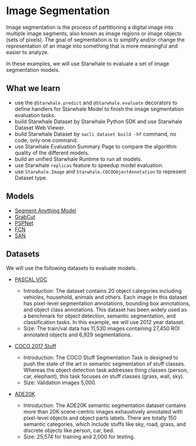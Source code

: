 Image Segmentation
======

Image segmentation is the process of partitioning a digital image into multiple image segments, also known as image regions or image objects (sets of pixels). The goal of segmentation is to simplify and/or change the representation of an image into something that is more meaningful and easier to analyze.

In these examples, we will use Starwhale to evaluate a set of image segmentation models.

What we learn
------

- use the `@Starwhale.predict` and `@Starwhale.evaluate` decorators to define handlers for Starwhale Model to finish the image segmentation evaluation tasks.
- build Starwhale Dataset by Starwhale Python SDK and use Starwhale Dataset Web Viewer.
- build Starwhale Dataset by `swcli dataset build -hf` command, no code, only one command.
- use Starwhale Evaluation Summary Page to compare the algorithm quality of the different models.
- build an unified Starwhale Runtime to run all models.
- use Starwhale `replicas` feature to speedup model evaluation.
- use `Starwhale.Image` and `Starwhale.COCOObjectAnnotation` to represent Dataset type.

Models
------

- [Segment Anything Model](https://segment-anything.com/)
- [GrabCut](https://docs.opencv.org/3.4/d8/d83/tutorial_py_grabcut.html)
- [PSPNet](https://github.com/qubvel/segmentation_models)
- [FCN](https://pytorch.org/vision/main/models/fcn.html)
- [SAN](https://github.com/MendelXu/SAN)

Datasets
------

We will use the following datasets to evaluate models.

- [PASCAL VOC](http://host.robots.ox.ac.uk/pascal/VOC/)

  - Introduction: The dataset contains 20 object categories including vehicles, household, animals and others. Each image in this dataset has pixel-level segmentation annotations, bounding box annotations, and object class annotations. This dataset has been widely used as a benchmark for object detection, semantic segmentation, and classification tasks. In this example, we will use 2012 year dataset.
  - Size: The train/val data has 11,530 images containing 27,450 ROI annotated objects and 6,929 segmentations.

- [COCO 2017 Stuff](https://cocodataset.org/#stuff-2017)

  - Introduction: The COCO Stuff Segmentation Task is designed to push the state of the art in semantic segmentation of stuff classes. Whereas the object detection task addresses thing classes (person, car, elephant), this task focuses on stuff classes (grass, wall, sky).
  - Size: Validation images 5,000.

- [ADE20K](https://groups.csail.mit.edu/vision/datasets/ADE20K/)

  - Introduction: The ADE20K semantic segmentation dataset contains more than 20K scene-centric images exhaustively annotated with pixel-level objects and object parts labels. There are totally 150 semantic categories, which include stuffs like sky, road, grass, and discrete objects like person, car, bed.
  - Size: 25,574 for training and 2,000 for testing.
